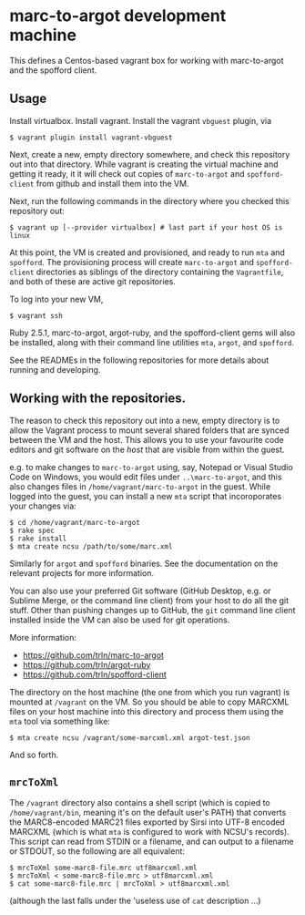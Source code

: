 # marc-to-argot development machine

This defines a Centos-based vagrant box for working with marc-to-argot and the spofford client.

## Usage

Install virtualbox.  Install vagrant.  Install the vagrant `vbguest` plugin, via
    
    $ vagrant plugin install vagrant-vbguest

Next, create a new, empty directory somewhere, and check this repository out
into that directory.  While vagrant is creating the virtual machine and getting it ready, it it will check out copies
of `marc-to-argot` and `spofford-client` from github and install them into the VM.

Next, run the following commands in the directory where you checked this repository out:

    $ vagrant up [--provider virtualbox] # last part if your host OS is linux

At this point, the VM is created and provisioned, and ready to run `mta` and `spofford`.  The provisioning process will create `marc-to-argot` and `spofford-client` directories as siblings of the directory containing the `Vagrantfile`, and both of these are active git repositories.

To log into your new VM,

    $ vagrant ssh

Ruby 2.5.1, marc-to-argot, argot-ruby, and the spofford-client gems will also be installed, along with their command line utilities `mta`, `argot`, and `spofford`.

See the READMEs in the following repositories for more details about running and developing.

## Working with the repositories.

The reason to check this repository out into a new, empty directory is to allow the Vagrant process to mount several shared folders that are synced between the VM and the host.  This allows you to use your favourite code editors and git software on the *host* that are visible from within the guest.

e.g. to make changes to `marc-to-argot` using, say, Notepad or Visual Studio Code on Windows, you would edit files under `..\marc-to-argot`, and this also changes files in `/home/vagrant/marc-to-argot` in the guest.  While logged into the guest, you can install a new `mta` script that incoroporates your changes via:

    $ cd /home/vagrant/marc-to-argot
    $ rake spec
    $ rake install
    $ mta create ncsu /path/to/some/marc.xml

Similarly for `argot` and `spofford` binaries.  See the documentation on the relevant projects for more information.

You can also use your preferred Git software (GitHub Desktop, e.g. or Sublime Merge, or the command line client) from  your host to do all the git stuff.  Other than pushing changes up to GitHub, the `git` command line client installed inside the VM can also be used for git operations.

More information:

  * https://github.com/trln/marc-to-argot
  * https://github.com/trln/argot-ruby
  * https://github.com/trln/spofford-client

The directory on the host machine (the one from which you run vagrant) is mounted at `/vagrant` on the VM.  So you should be able to copy MARCXML files on your host machine into this directory and process them using the `mta` tool via something like:

    $ mta create ncsu /vagrant/some-marcxml.xml argot-test.json

And so forth.

## `mrcToXml`

The `/vagrant` directory also contains a shell script (which is copied to
`/home/vagrant/bin`, meaning it's on the default user's PATH) that converts the
MARC8-encoded MARC21 files exported by Sirsi into UTF-8 encoded MARCXML (which
is what `mta` is configured to work with NCSU's records).  This script can
read from STDIN or a filename, and can output to a filename or STDOUT, so the
following are all equivalent:

    $ mrcToXml some-marc8-file.mrc utf8marcxml.xml
    $ mrcToXml < some-marc8-file.mrc > utf8marcxml.xml
    $ cat some-marc8-file.mrc | mrcToXml > utf8marcxml.xml

(although the last falls under the 'useless use of `cat` description ...)
